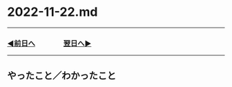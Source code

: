 # 2022-11-22.md

---

### [◀️前日へ](https://github.com/yuasys/chatty-journal/blob/main/2022/11/2022-11-21.md)&emsp;&emsp;&emsp;&emsp;[翌日へ▶️](https://github.com/yuasys/chatty-journal/blob/main/2022/11/2022-11-23.md)

---

## やったこと／わかったこと
